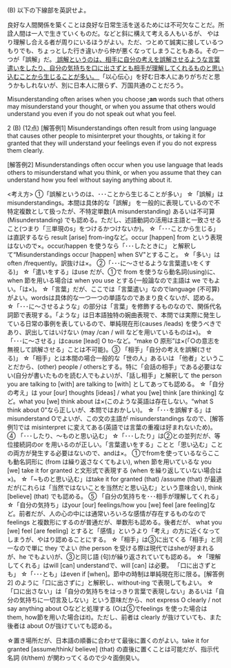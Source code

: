 
(B) 以下の下線部を英訳せよ。

良好な人間関係を築くことは良好な日常生活を送るためには不可欠なことだ。所詮人間は一人で生きていくものだ。などと斜に構えて考える人もいるが、 やはり理解し合える者が周りにいるほうがよい。ただ、つとめて誠実に接しているつもりでも、ちょっとした行き違いから仲が悪くなってしまうこともある。その一つが「誤解」だ。<u> 誤解というのは、相手に自分の考えを誤解させるような言葉遣いをしたり、自分の気持ちを口に出さずとも相手が理解してくれるものと思い込むことから生じることが多い。 </u> 「以心伝心」を好む日本人にありがちだと思うかもしれないが、別に日本人に限らず、万国共通のことだろう。

Misunderstanding often arises when you choose **;an** words such that others may misunderstand your thought, or when you assume that others would understand you even if you do not speak out what you feel.

2 (B) (12点) [解答例1] Misunderstandings often result from using language that causes other people to misinterpret your thoughts, or taking it for granted that they will understand your feelings even if you do not express them clearly. 

[解答例2] Misunderstandings often occur when you use language that leads others to misunderstand what you think, or when you assume that they can understand how you feel without saying anything about it. 

<考え方> ①「誤解というのは、･･･ことから生じることが多い」 ☆「誤解」はmisunderstandings。本間は具体的な「誤解」 を一般的に表現しているので不特定複数として扱ったが、不特定単数(A misunderstanding) あるいは不可算 (Misunderstanding) でも認める。ただし、述語動詞の活用は主語と一致させること(つまり「三単現のs」をつけるかつけないか)。 ☆「･･･ことから生じる」は直訳するなら result [arise] from-ingなど。occur [happen] from という表現はないので×。occur/happen を使うなら「･･･したときに」 と解釈して“Misunderstandings occur [happen] when SV"とすること。 ☆「多い」は often /frequently。訳抜けは×。 ②「･･･に〜させるような言葉遣いをくする)」 ☆「遣いをする」はuse だが、①で from を使うなら動名詞(using)に、when 節を用いる場合は when you use とする(一般論なので主語は we でもよい。「は×)。 ☆「言葉」だが、ここでは「言葉遣い」なのでlanguage (不可算)がよい。wordsは具体的な一つ一つの単語なのであまり良くないが、認める。 ☆「･･･に〜させるような」の部分は「言葉」を修飾するものなので、関係代名詞節で表現する。「ような」は日本語独特の婉曲表現で、本問では実際に発生している日常の事例を表しているので、単純現在形(causes /leads) を使うべきであり、訳出してはいけない (may /can / will などを用いているものは×)。 ☆「･･･に〜させる」はcause [lead] O to-など。“make O 原形”は×(「○の意志を無視して誤解させる」ことは不可能)。③ 「相手」「自分の考えを誤解(させる)」 ☆「相手」とは本間の場合一般的な「世の人」あるいは 「他者」ということだから、(other) people / othersとする。特に「会話の相手」である必要はない(自分が書いたものを読む人でもよい)が、「話し相手」と解釈して the person you are talking to [with] are talking to [with] としてあっても認める。 ☆「自分の考え」は your [our] thoughts [ideas] / what you [we] think [are thinking] など。what you [we] think about は×(このような英語は存在しない。“what S think about 0"なら正しいが、本問ではおかしい)。 ☆「･･･を誤解する」は misunderstand Oでよいが、この文の主語が misunderstandings なので、[解答例1]では misinterpret に変えてある(英語では言葉の重複は好まれないため)。 ④ 「･･･したり、〜ものと思い込む」 ☆「･･･したり」は②との並列だが、等位接続詞のor を用いるのが正しい。「言葉遣いをする」ことと「思い込む」ことの両方が発生する必要はないので、andは×。 ①でfromを使っているならここも動名詞形に (from は繰り返さなくてもよい), when 節を用いているな you [we] take it for granted と文形式で表現する (when を繰り返していない場合は×)。 ☆「~ものと思い込む」はtake it for granted (that) /assume (that) が最適だが(これらは「当然ではないことを当然だと思い込む」という意味合い), think [believe] (that) でも認める。 ⑤ 「自分の気持ちを･･･相手が理解してくれる」 ☆「自分の気持ち」はyour [our] feelings/how you [we] feel [are feeling]など。前者だが、人の心の中には通常いろいろな感情が存在するものなので feelings と複数形にするのが普通だが、単数形も認める。後者だが、 what you [we] feel [are feeling] とすると「感情」というより「考え」の方に近くなってしまうが、やはり認めることにする。 ☆「相手」は③に出てくる「相手」と同一なので単に they でよい (the person を受ける際は現代ではsheが好まれるが、he でもよい)が、③と同じ語 (句)が繰り返されていても認める。 ☆「理解してくれる」はwill [can] understandで、will [can] は必要。 「口に出さずとも」 ☆「･･･とも」はeven if [when]。節中の時制は単純現在形に限る。[解答例2] のように「口に出さずに」と解釈し、without-ing で表現してもよい。 ☆「口に出さない」は「自分の気持ちをはっきり言葉で表現しない」あるいは「自分の気持ちに一切言及しない」という意味だから、not express O clearly / not say anything about ○などと処理する (○は⑤でfeelings を使った場合は them, how節を用いた場合はit)。ただし、前者は clearly が抜けていても、また後者は about Oが抜けていても認める。

☆置き場所だが、日本語の順番に合わせて最後に置くのがよい。take it for granted [assume/think/ believe] (that) の直後に置くことは可能だが、指示代名詞 (it/them) が関わってくるので少々面倒臭い。